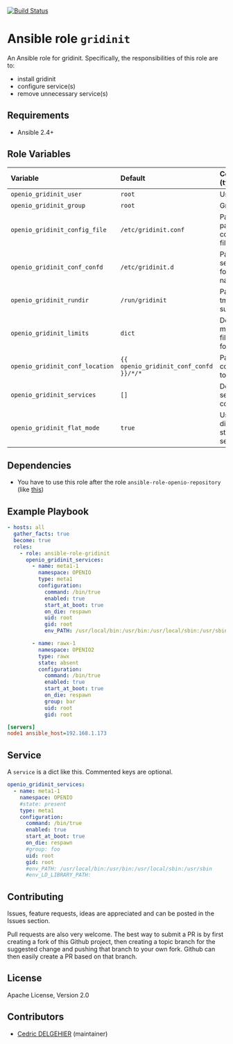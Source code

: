 [![Build Status](https://travis-ci.org/open-io/ansible-role-openio-gridinit.svg?branch=master)](https://travis-ci.org/open-io/ansible-role-openio-gridinit)
# Ansible role `gridinit`

An Ansible role for gridinit. Specifically, the responsibilities of this role are to:

- install gridinit
- configure service(s)
- remove unnecessary service(s)

## Requirements

- Ansible 2.4+

## Role Variables

| Variable                        | Default                                | Comments (type)                                    |
|:------------------------------- |:-------------------------------------- |:-------------------------------------------------- |
| `openio_gridinit_user`          | `root`                                 | User to run                                        |
| `openio_gridinit_group`         | `root`                                 | Group to run                                       |
| `openio_gridinit_config_file`   | `/etc/gridinit.conf`                   | Path to the parent configuration file              |
| `openio_gridinit_conf_confd`    | `/etc/gridinit.d`                      | Path to the service's folder (by namespace)        |
| `openio_gridinit_rundir`        | `/run/gridinit`                        | Path to the tmpfs subfolder                        |
| `openio_gridinit_limits`        | `dict`                                 | Defines the max open files and limits for coredump |
| `openio_gridinit_conf_location` | `{{ openio_gridinit_conf_confd }}/*/*` | Path of configurations to load                     |
| `openio_gridinit_services`      | `[]`                                   | Defines services to configure                      |
| `openio_gridinit_flat_mode`     | `true`                                 | Use a flat directory structure for services        |

## Dependencies

- You have to use this role after the role `ansible-role-openio-repository` (like [this](https://github.com/open-io/ansible-role-openio-gridinit/blob/docker-tests/test.yml#L7))

## Example Playbook

```yaml
- hosts: all
  gather_facts: true
  become: true
  roles:
    - role: ansible-role-gridinit
      openio_gridinit_services:
        - name: meta1-1
          namespace: OPENIO
          type: meta1
          configuration:
            command: /bin/true
            enabled: true
            start_at_boot: true
            on_die: respawn
            uid: root
            gid: root
            env_PATH: /usr/local/bin:/usr/bin:/usr/local/sbin:/usr/sbin

        - name: rawx-1
          namespace: OPENIO2
          type: rawx
          state: absent
          configuration:
            command: /bin/true
            enabled: true
            start_at_boot: true
            on_die: respawn
            group: bar
            uid: root
            gid: root
```


```ini
[servers]
node1 ansible_host=192.168.1.173
```
## Service

A `service` is a dict like this. Commented keys are optional.

```yaml
openio_gridinit_services:
  - name: meta1-1
    namespace: OPENIO
    #state: present
    type: meta1
    configuration:
      command: /bin/true
      enabled: true
      start_at_boot: true
      on_die: respawn
      #group: foo
      uid: root
      gid: root
      #env_PATH: /usr/local/bin:/usr/bin:/usr/local/sbin:/usr/sbin
      #env_LD_LIBRARY_PATH:
```

## Contributing

Issues, feature requests, ideas are appreciated and can be posted in the Issues section.

Pull requests are also very welcome. The best way to submit a PR is by first creating a fork of this Github project, then creating a topic branch for the suggested change and pushing that branch to your own fork. Github can then easily create a PR based on that branch.

## License

Apache License, Version 2.0

## Contributors

- [Cedric DELGEHIER](https://github.com/cdelgehier/) (maintainer)

